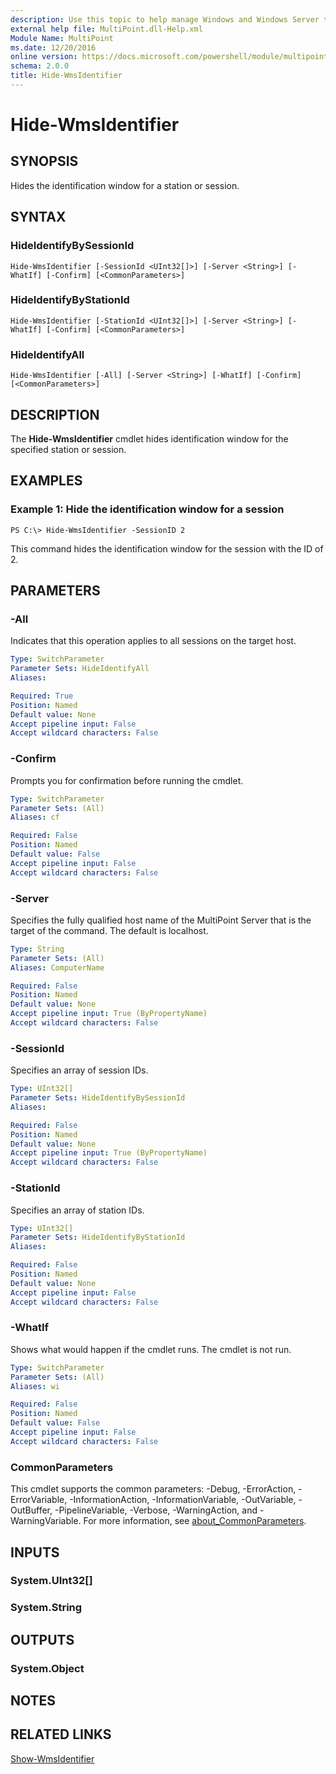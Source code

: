 ```yaml
---
description: Use this topic to help manage Windows and Windows Server technologies with Windows PowerShell.
external help file: MultiPoint.dll-Help.xml
Module Name: MultiPoint
ms.date: 12/20/2016
online version: https://docs.microsoft.com/powershell/module/multipoint/hide-wmsidentifier?view=windowsserver2022-ps&wt.mc_id=ps-gethelp
schema: 2.0.0
title: Hide-WmsIdentifier
---
```


# Hide-WmsIdentifier

## SYNOPSIS
Hides the identification window for a station or session.

## SYNTAX

### HideIdentifyBySessionId
```
Hide-WmsIdentifier [-SessionId <UInt32[]>] [-Server <String>] [-WhatIf] [-Confirm] [<CommonParameters>]
```

### HideIdentifyByStationId
```
Hide-WmsIdentifier [-StationId <UInt32[]>] [-Server <String>] [-WhatIf] [-Confirm] [<CommonParameters>]
```

### HideIdentifyAll
```
Hide-WmsIdentifier [-All] [-Server <String>] [-WhatIf] [-Confirm] [<CommonParameters>]
```

## DESCRIPTION
The **Hide-WmsIdentifier** cmdlet hides identification window for the specified station or session.

## EXAMPLES

### Example 1: Hide the identification window for a session
```
PS C:\> Hide-WmsIdentifier -SessionID 2
```

This command hides the identification window for the session with the ID of 2.

## PARAMETERS

### -All
Indicates that this operation applies to all sessions on the target host.

```yaml
Type: SwitchParameter
Parameter Sets: HideIdentifyAll
Aliases: 

Required: True
Position: Named
Default value: None
Accept pipeline input: False
Accept wildcard characters: False
```

### -Confirm
Prompts you for confirmation before running the cmdlet.

```yaml
Type: SwitchParameter
Parameter Sets: (All)
Aliases: cf

Required: False
Position: Named
Default value: False
Accept pipeline input: False
Accept wildcard characters: False
```

### -Server
Specifies the fully qualified host name of the MultiPoint Server that is the target of the command.
The default is localhost.

```yaml
Type: String
Parameter Sets: (All)
Aliases: ComputerName

Required: False
Position: Named
Default value: None
Accept pipeline input: True (ByPropertyName)
Accept wildcard characters: False
```

### -SessionId
Specifies an array of session IDs.

```yaml
Type: UInt32[]
Parameter Sets: HideIdentifyBySessionId
Aliases: 

Required: False
Position: Named
Default value: None
Accept pipeline input: True (ByPropertyName)
Accept wildcard characters: False
```

### -StationId
Specifies an array of station IDs.

```yaml
Type: UInt32[]
Parameter Sets: HideIdentifyByStationId
Aliases: 

Required: False
Position: Named
Default value: None
Accept pipeline input: False
Accept wildcard characters: False
```

### -WhatIf
Shows what would happen if the cmdlet runs.
The cmdlet is not run.

```yaml
Type: SwitchParameter
Parameter Sets: (All)
Aliases: wi

Required: False
Position: Named
Default value: False
Accept pipeline input: False
Accept wildcard characters: False
```

### CommonParameters
This cmdlet supports the common parameters: -Debug, -ErrorAction, -ErrorVariable, -InformationAction, -InformationVariable, -OutVariable, -OutBuffer, -PipelineVariable, -Verbose, -WarningAction, and -WarningVariable. For more information, see [about_CommonParameters](https://go.microsoft.com/fwlink/?LinkID=113216).

## INPUTS

### System.UInt32[]

### System.String

## OUTPUTS

### System.Object

## NOTES

## RELATED LINKS

[Show-WmsIdentifier](./Show-WmsIdentifier.md)

